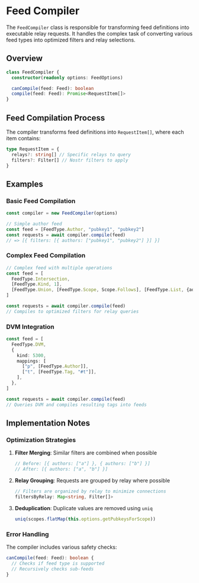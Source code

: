 # Feed Compiler

The `FeedCompiler` class is responsible for transforming feed definitions into executable relay requests. It handles the complex task of converting various feed types into optimized filters and relay selections.

## Overview

```typescript
class FeedCompiler {
  constructor(readonly options: FeedOptions)

  canCompile(feed: Feed): boolean
  compile(feed: Feed): Promise<RequestItem[]>
}
```

## Feed Compilation Process

The compiler transforms feed definitions into `RequestItem[]`, where each item contains:

```typescript
type RequestItem = {
  relays?: string[] // Specific relays to query
  filters?: Filter[] // Nostr filters to apply
}
```

## Examples

### Basic Feed Compilation

```typescript
const compiler = new FeedCompiler(options)

// Simple author feed
const feed = [FeedType.Author, "pubkey1", "pubkey2"]
const requests = await compiler.compile(feed)
// => [{ filters: [{ authors: ["pubkey1", "pubkey2"] }] }]
```

### Complex Feed Compilation

```typescript
// Complex feed with multiple operations
const feed = [
  FeedType.Intersection,
  [FeedType.Kind, 1],
  [FeedType.Union, [FeedType.Scope, Scope.Follows], [FeedType.List, {addresses: ["trending"]}]],
]

const requests = await compiler.compile(feed)
// Compiles to optimized filters for relay queries
```

### DVM Integration

```typescript
const feed = [
  FeedType.DVM,
  {
    kind: 5300,
    mappings: [
      ["p", [FeedType.Author]],
      ["t", [FeedType.Tag, "#t"]],
    ],
  },
]

const requests = await compiler.compile(feed)
// Queries DVM and compiles resulting tags into feeds
```

## Implementation Notes

### Optimization Strategies

1. **Filter Merging**: Similar filters are combined when possible

   ```typescript
   // Before: [{ authors: ["a"] }, { authors: ["b"] }]
   // After: [{ authors: ["a", "b"] }]
   ```

2. **Relay Grouping**: Requests are grouped by relay where possible

   ```typescript
   // Filters are organized by relay to minimize connections
   filtersByRelay: Map<string, Filter[]>
   ```

3. **Deduplication**: Duplicate values are removed using `uniq`
   ```typescript
   uniq(scopes.flatMap(this.options.getPubkeysForScope))
   ```

### Error Handling

The compiler includes various safety checks:

```typescript
canCompile(feed: Feed): boolean {
  // Checks if feed type is supported
  // Recursively checks sub-feeds
}
```
